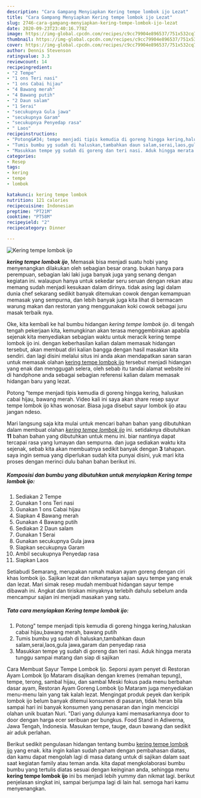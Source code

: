 ```yaml
---
description: "Cara Gampang Menyiapkan Kering tempe lombok ijo Lezat"
title: "Cara Gampang Menyiapkan Kering tempe lombok ijo Lezat"
slug: 2746-cara-gampang-menyiapkan-kering-tempe-lombok-ijo-lezat
date: 2020-09-23T23:40:16.778Z
image: https://img-global.cpcdn.com/recipes/c9cc79904e896537/751x532cq70/kering-tempe-lombok-ijo-foto-resep-utama.jpg
thumbnail: https://img-global.cpcdn.com/recipes/c9cc79904e896537/751x532cq70/kering-tempe-lombok-ijo-foto-resep-utama.jpg
cover: https://img-global.cpcdn.com/recipes/c9cc79904e896537/751x532cq70/kering-tempe-lombok-ijo-foto-resep-utama.jpg
author: Dennis Stevenson
ratingvalue: 3.3
reviewcount: 14
recipeingredient:
- "2 Tempe"
- "1 ons Teri nasi"
- "1 ons Cabai hijau"
- "4 Bawang merah"
- "4 Bawang putih"
- "2 Daun salam"
- "1 Serai"
- "secukupnya Gula jawa"
- "secukupnya Garam"
- "secukupnya Penyedap rasa"
- " Laos"
recipeinstructions:
- "Potong&#34; tempe menjadi tipis kemudia di goreng hingga kering,haluskan cabai hijau,bawang merah, bawang putih"
- "Tumis bumbu yg sudah di haluskan,tambahkan daun salam,serai,laos,gula jawa,garam dan penyedap rasa"
- "Masukkan tempe yg sudah di goreng dan teri nasi. Aduk hingga merata tunggu sampai matang dan siap di sajikan"
categories:
- Resep
tags:
- kering
- tempe
- lombok

katakunci: kering tempe lombok 
nutrition: 121 calories
recipecuisine: Indonesian
preptime: "PT21M"
cooktime: "PT58M"
recipeyield: "2"
recipecategory: Dinner

---
```



![Kering tempe lombok ijo](https://img-global.cpcdn.com/recipes/c9cc79904e896537/751x532cq70/kering-tempe-lombok-ijo-foto-resep-utama.jpg)

<b><i>kering tempe lombok ijo</i></b>, Memasak bisa menjadi suatu hobi yang menyenangkan dilakukan oleh sebagian besar orang. bukan hanya para perempuan, sebagian laki laki juga banyak juga yang senang dengan kegiatan ini. walaupun hanya untuk sekedar seru seruan dengan rekan atau memang sudah menjadi kesukaan dalam dirinya. tidak asing lagi dalam dunia chef sekarang sedikit banyak ditemukan cowok dengan kemampuan memasak yang sempurna, dan lebih banyak juga kita lihat di bermacam warung makan dan restoran yang menggunakan koki cowok sebagai juru masak terbaik nya.

Oke, kita kembali ke hal bumbu hidangan <i>kering tempe lombok ijo</i>. di tengah tengah pekerjaan kita, kemungkinan akan terasa menggembirakan apabila sejenak kita menyediakan sebagian waktu untuk meracik kering tempe lombok ijo ini. dengan keberhasilan kalian dalam memasak hidangan tersebut, akan membuat diri kalian bangga dengan hasil masakan kita sendiri. dan lagi disini melalui situs ini anda akan mendapatkan saran saran untuk memasak olahan <u>kering tempe lombok ijo</u> tersebut menjadi hidangan yang enak dan menggugah selera, oleh sebab itu tandai alamat website ini di handphone anda sebagai sebagian referensi kalian dalam memasak hidangan baru yang lezat.

Potong &#34;tempe menjadi tipis kemudia di goreng hingga kering, haluskan cabai hijau, bawang merah. Video kali ini saya akan share resep sayur tempe lombok ijo khas wonosar. Biasa juga disebut sayur lombok ijo atau jangan ndeso.


Mari langsung saja kita mulai untuk mencari bahan bahan yang dibutuhkan dalam membuat olahan <u><i>kering tempe lombok ijo</i></u> ini. setidaknya dibutuhkan <b>11</b> bahan bahan yang dibutuhkan untuk menu ini. biar nantinya dapat tercapai rasa yang lumayan dan sempurna. dan juga sediakan waktu kita sejenak, sebab kita akan membuatnya sedikit banyak dengan <b>3</b> tahapan. saya ingin semua yang diperlukan sudah kita punyai disini, yuk mari kita proses dengan merinci dulu bahan bahan berikut ini.

<!--inarticleads1-->

##### Komposisi dan bumbu yang dibutuhkan untuk menyiapkan Kering tempe lombok ijo:

1. Sediakan 2 Tempe
1. Gunakan 1 ons Teri nasi
1. Gunakan 1 ons Cabai hijau
1. Siapkan 4 Bawang merah
1. Gunakan 4 Bawang putih
1. Sediakan 2 Daun salam
1. Gunakan 1 Serai
1. Gunakan secukupnya Gula jawa
1. Siapkan secukupnya Garam
1. Ambil secukupnya Penyedap rasa
1. Siapkan  Laos


Setiabudi Semarang, merupakan rumah makan ayam goreng dengan ciri khas lombok ijo. Sajikan lezat dan nikmatanya sajian sayu tempe yang enak dan lezat. Mari simak resep mudah membuat hidangan sayur tempe dibawah ini. Angkat dan tiriskan minyaknya terlebih dahulu sebelum anda mencampur sajian ini menjadi masakan yang satu. 

<!--inarticleads2-->

##### Tata cara menyiapkan Kering tempe lombok ijo:

1. Potong&#34; tempe menjadi tipis kemudia di goreng hingga kering,haluskan cabai hijau,bawang merah, bawang putih
1. Tumis bumbu yg sudah di haluskan,tambahkan daun salam,serai,laos,gula jawa,garam dan penyedap rasa
1. Masukkan tempe yg sudah di goreng dan teri nasi. Aduk hingga merata tunggu sampai matang dan siap di sajikan


Cara Membuat Sayur Tempe Lombok Ijo. Seporsi ayam penyet di Restoran Ayam Lombok Ijo Mataram disajikan dengan kremes (remahan tepung), tempe, terong, sambal hijau, dan sambal Meski fokus pada menu berbahan dasar ayam, Restoran Ayam Goreng Lombok Ijo Mataram juga menyediakan menu-menu lain yang tak kalah lezat. Mengingat produk peyek dan keripik lombok ijo belum banyak ditemui konsumen di pasaran, tidak heran bila sampai hari ini banyak konsumen yang penasaran dan ingin mencicipi olahan unik buatan Nuri. &#34;Dari yang dulunya kami memasarkannya door to door dengan harga ecer seribuan per bungkus. Food Stand in Adiwerna, Jawa Tengah, Indonesia. Masukan tempe, tauge, daun bawang dan sedikit air aduk perlahan. 

Berikut sedikit pengulasan hidangan tentang bumbu <u>kering tempe lombok ijo</u> yang enak. kita ingin kalian sudah paham dengan pembahasan diatas, dan kamu dapat mengolah lagi di masa datang untuk di sajikan dalam saat saat kegiatan family atau teman anda. kita dapat mengkolaborasi bumbu bumbu yang tertulis diatas sesuai dengan keinginan anda, sehingga menu <b>kering tempe lombok ijo</b> ini bs menjadi lebih yummy dan nikmat lagi. berikut penjelasan singkat ini, sampai berjumpa lagi di lain hal. semoga hari kamu menyenangkan.
